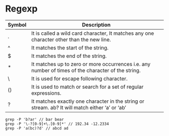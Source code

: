 # Regexp

| Symbol    | Description                                                                                        |
|----------|----------------------------------------------------------------------------------------------------|
| . | It is called a wild card character, It matches any one character other than the new line.          |
| ^ | It matches the start of the string.                                                                |
| $ | It matches the end of the string.                                                                  |
| * | It matches up to zero or more occurrences i.e. any number of times of the character of the string. |
| \ | It is used for escape following character.                                                         |
|() | It is used to match or search for a set of regular expressions.                                    |
| ? | It matches exactly one character in the string or stream. ab? It will match either ‘a’ or ‘ab’                                         |

```
grep -P 'b?ar' // bar bear
grep -P '\-?[0-9]+\.[0-9]*' // 192.34 -12.2334
grep -P 'a(bc)?d' // abcd ad
```